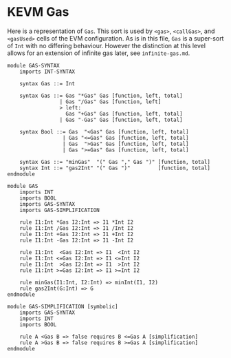 KEVM Gas
========

Here is a representation of `Gas`. This sort is used by `<gas>`, `<callGas>`, and `<gasUsed>` cells of the EVM configuration. As is in this file, `Gas` is a super-sort of `Int` with no differing behaviour. However the distinction at this level allows for an extension of infinite gas later, see `infinite-gas.md`.

```k
module GAS-SYNTAX
    imports INT-SYNTAX
    
    syntax Gas ::= Int
    
    syntax Gas ::= Gas "*Gas" Gas [function, left, total]
                 | Gas "/Gas" Gas [function, left]
                 > left:
                   Gas "+Gas" Gas [function, left, total]
                 | Gas "-Gas" Gas [function, left, total]

    syntax Bool ::= Gas  "<Gas" Gas [function, left, total]
                  | Gas "<=Gas" Gas [function, left, total]
                  | Gas  ">Gas" Gas [function, left, total]
                  | Gas ">=Gas" Gas [function, left, total]
    
    syntax Gas ::= "minGas"  "(" Gas "," Gas ")" [function, total]
    syntax Int ::= "gas2Int" "(" Gas ")"         [function, total]
endmodule

module GAS
    imports INT
    imports BOOL
    imports GAS-SYNTAX
    imports GAS-SIMPLIFICATION
    
    rule I1:Int *Gas I2:Int => I1 *Int I2
    rule I1:Int /Gas I2:Int => I1 /Int I2
    rule I1:Int +Gas I2:Int => I1 +Int I2
    rule I1:Int -Gas I2:Int => I1 -Int I2
    
    rule I1:Int  <Gas I2:Int => I1  <Int I2
    rule I1:Int <=Gas I2:Int => I1 <=Int I2
    rule I1:Int  >Gas I2:Int => I1  >Int I2
    rule I1:Int >=Gas I2:Int => I1 >=Int I2
    
    rule minGas(I1:Int, I2:Int) => minInt(I1, I2)
    rule gas2Int(G:Int) => G
endmodule

module GAS-SIMPLIFICATION [symbolic]
    imports GAS-SYNTAX
    imports INT
    imports BOOL

    rule A <Gas B => false requires B <=Gas A [simplification]
    rule A >Gas B => false requires B >=Gas A [simplification]
endmodule
```